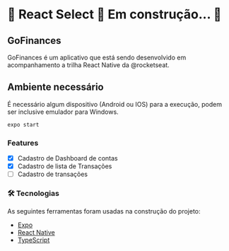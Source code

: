 # 🚧  React Select 🚀 Em construção...  🚧


## GoFinances

GoFinances é um aplicativo que está sendo desenvolvido em acompanhamento a trilha React Native da @rocketseat.

## Ambiente necessário

É necessário algum dispositivo (Android ou IOS) para a execução, podem ser inclusive emulador para Windows.

```bash
expo start
```

### Features

- [x] Cadastro de Dashboard de contas
- [x] Cadastro de lista de Transações
- [ ] Cadastro de transações

### 🛠 Tecnologias

As seguintes ferramentas foram usadas na construção do projeto:

- [Expo](https://expo.io/)
- [React Native](https://reactnative.dev/)
- [TypeScript](https://www.typescriptlang.org/)
